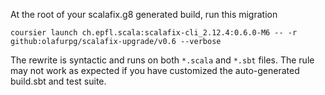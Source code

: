 At the root of your scalafix.g8 generated build, run this migration

```
coursier launch ch.epfl.scala:scalafix-cli_2.12.4:0.6.0-M6 -- -r github:olafurpg/scalafix-upgrade/v0.6 --verbose
```

The rewrite is syntactic and runs on both `*.scala` and `*.sbt` files.
The rule may not work as expected if you have customized the auto-generated
build.sbt and test suite.
